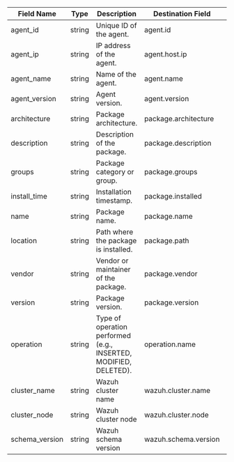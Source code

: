 | Field Name     | Type   | Description                                                      | Destination Field    | Custom |
| -------------- | ------ | ---------------------------------------------------------------- | -------------------- | ------ |
| agent_id       | string | Unique ID of the agent.                                          | agent.id             | FALSE  |
| agent_ip       | string | IP address of the agent.                                         | agent.host.ip        | TRUE   |
| agent_name     | string | Name of the agent.                                               | agent.name           | FALSE  |
| agent_version  | string | Agent version.                                                   | agent.version        | FALSE  |
| architecture   | string | Package architecture.                                            | package.architecture | FALSE  |
| description    | string | Description of the package.                                      | package.description  | FALSE  |
| groups         | string | Package category or group.                                       | package.groups       | TRUE   |
| install_time   | string | Installation timestamp.                                          | package.installed    | FALSE  |
| name           | string | Package name.                                                    | package.name         | FALSE  |
| location       | string | Path where the package is installed.                             | package.path         | FALSE  |
| vendor         | string | Vendor or maintainer of the package.                             | package.vendor       | TRUE   |
| version        | string | Package version.                                                 | package.version      | FALSE  |
| operation      | string | Type of operation performed (e.g., INSERTED, MODIFIED, DELETED). | operation.name       | TRUE   |
| cluster_name   | string | Wazuh cluster name                                               | wazuh.cluster.name   | TRUE   |
| cluster_node   | string | Wazuh cluster node                                               | wazuh.cluster.node   | TRUE   |
| schema_version | string | Wazuh schema version                                             | wazuh.schema.version | TRUE   |
